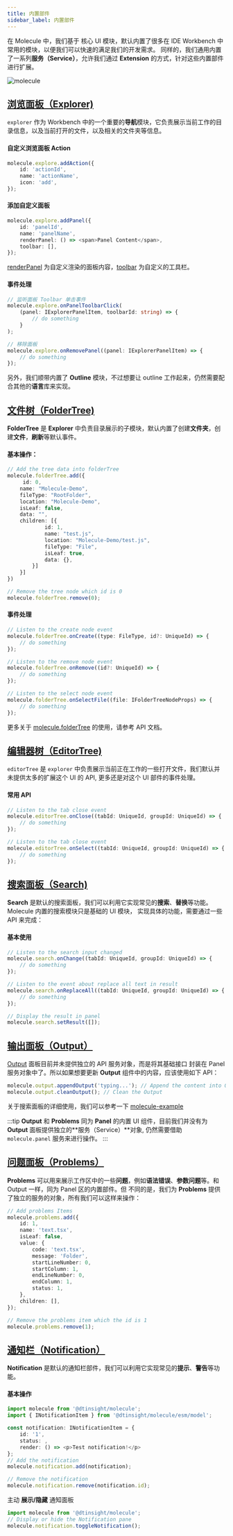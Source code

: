 ```yaml
---
title: 内置部件
sidebar_label: 内置部件
---
```


在 Molecule 中，我们基于 核心 UI 模块，默认内置了很多在 IDE Workbench 中常用的模块，以便我们可以快速的满足我们的开发需求。
同样的，我们通用内置了一系列**服务（Service）**，允许我们通过 **Extension** 的方式，针对这些内置部件进行扩展。

![molecule](/img/guides/workbench.png)

## [浏览面板（Explorer)](/docs/api/classes/molecule.ExplorerService)

`explorer` 作为 Workbench 中的一个重要的**导航**模块，它负责展示当前工作的目录信息，以及当前打开的文件，以及相关的文件夹等信息。

#### 自定义浏览面板 Action

```ts
molecule.explore.addAction({
    id: 'actionId',
    name: 'actionName',
    icon: 'add',
});
```

#### 添加自定义面板

```ts
molecule.explore.addPanel({
    id: 'panelId',
    name: 'panelName',
    renderPanel: () => <span>Panel Content</span>,
    toolbar: [],
});
```

[renderPanel](/docs/api/interfaces/molecule.models.IExplorerPanelItem#renderpanel) 为自定义渲染的面板内容，[toolbar](/docs/api/interfaces/molecule.models.IExplorerPanelItem#toolbar) 为自定义的工具栏。

#### 事件处理

```ts
// 监听面板 Toolbar 单击事件
molecule.explore.onPanelToolbarClick(
    (panel: IExplorerPanelItem, toolbarId: string) => {
        // do something
    }
);

// 移除面板
molecule.explore.onRemovePanel((panel: IExplorerPanelItem) => {
    // do something
});
```

另外，我们顺带内置了 **Outline** 模块，不过想要让 outline 工作起来，仍然需要配合其他的**语言**库来实现。

## [文件树（FolderTree)](/docs/api/interfaces/molecule.IFolderTreeService)

**FolderTree** 是 **Explorer** 中负责目录展示的子模块，默认内置了创建**文件夹**，创建**文件**，**刷新**等默认事件。

#### 基本操作：

```ts
// Add the tree data into folderTree
molecule.folderTree.add({
     id: 0,
    name: "Molecule-Demo",
    fileType: "RootFolder",
    location: "Molecule-Demo",
    isLeaf: false,
    data: "",
    children: [{
            id: 1,
            name: "test.js",
            location: "Molecule-Demo/test.js",
            fileType: "File",
            isLeaf: true,
            data: {},
        }]
    }]
})

// Remove the tree node which id is 0
molecule.folderTree.remove(0);
```

#### 事件处理

```ts
// Listen to the create node event
molecule.folderTree.onCreate((type: FileType, id?: UniqueId) => {
    // do something
});

// Listen to the remove node event
molecule.folderTree.onRemove((id?: UniqueId) => {
    // do something
});

// Listen to the select node event
molecule.folderTree.onSelectFile((file: IFolderTreeNodeProps) => {
    // do something
});
```

更多关于 [molecule.folderTree](./api/classes/molecule.FolderTreeService) 的使用，请参考 API 文档。

## [编辑器树（EditorTree)](/docs/api/interfaces/molecule.IEditorTreeService)

`editorTree` 是 `explorer` 中负责展示当前正在工作的一些打开文件，我们默认并未提供太多的扩展这个 UI 的 API,
更多还是对这个 UI 部件的事件处理。

#### 常用 API

```ts
// Listen to the tab close event
molecule.editorTree.onClose((tabId: UniqueId, groupId: UniqueId) => {
    // do something
});

// Listen to the tab close event
molecule.editorTree.onSelect((tabId: UniqueId, groupId: UniqueId) => {
    // do something
});
```

## [搜索面板（Search)](/docs/api/interfaces/molecule.ISearchService#setresult)

**Search** 是默认的搜索面板，我们可以利用它实现常见的**搜索**、**替换**等功能。Molecule 内置的搜索模块只是基础的 UI 模块，
实现具体的功能，需要通过一些 API 来完成：

#### 基本使用

```ts
// Listen to the search input changed
molecule.search.onChange((tabId: UniqueId, groupId: UniqueId) => {
    // do something
});

// Listen to the event about replace all text in result
molecule.search.onReplaceAll((tabId: UniqueId, groupId: UniqueId) => {
    // do something
});

// Display the result in panel
molecule.search.setResult([]);
```

## [输出面板（Output）](/docs/api/interfaces/molecule.IPanelService)

[Output](/docs/api/interfaces/molecule.IPanelService#appendoutput) 面板目前并未提供独立的 API 服务对象，而是将其基础接口
封装在 Panel 服务对象中了。所以如果想要更新 **Output** 组件中的内容，应该使用如下 API：

```ts
molecule.output.appendOutput('typing...'); // Append the content into Output
molecule.output.cleanOutput(); // Clean the Output
```

关于搜索面板的详细使用，我们可以参考一下 [molecule-example](https://github.com/DTStack/molecule-examples/blob/main/packages/molecule-demo/src/extensions/theFirstExtension/searchPaneController.ts)

:::tip
**Output** 和 **Problems** 同为 **Panel** 的内置 UI 组件，目前我们并没有为 **Output** 面板提供独立的**服务（Service）**对象, 仍然需要借助 `molecule.panel` 服务来进行操作。
:::

## [问题面板（Problems） ](/docs/api/interfaces/molecule.IProblemsService)

**Problems** 可以用来展示工作区中的一些**问题**，例如**语法错误**、**参数问题**等。和 Output 一样，同为 Panel 区的内置部件。但
不同的是，我们为 **Problems** 提供了独立的服务的对象，所有我们可以这样来操作：

```ts
// Add problems Items
molecule.problems.add({
    id: 1,
    name: 'text.tsx',
    isLeaf: false,
    value: {
        code: 'text.tsx',
        message: 'Folder',
        startLineNumber: 0,
        startColumn: 1,
        endLineNumber: 0,
        endColumn: 1,
        status: 1,
    },
    children: [],
});

// Remove the problems item which the id is 1
molecule.problems.remove(1);
```

## [通知栏（Notification）](/docs/api/interfaces/molecule.INotificationService)

**Notification** 是默认的通知栏部件，我们可以利用它实现常见的**提示**、**警告**等功能。

#### 基本操作

```ts
import molecule from '@dtinsight/molecule';
import { INotificationItem } from '@dtinsight/molecule/esm/model';

const notification: INotificationItem = {
    id: '1',
    status: ,
    render: () => <p>Test notification!</p>
};
// Add the notification
molecule.notification.add(notification);

// Remove the notification
molecule.notification.remove(notification.id);
```

主动 **展示/隐藏** 通知面板

```ts
import molecule from '@dtinsight/molecule';
// Display or hide the Notification pane
molecule.notification.toggleNotification();
```
